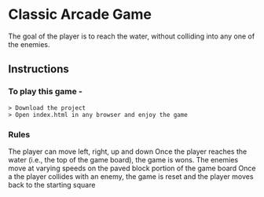 # Classic Arcade Game 
The goal of the player is to reach the water, without colliding into any one of the enemies.



## Instructions
### To play this game -
    > Download the project
    > Open index.html in any browser and enjoy the game
### Rules
The player can move left, right, up and down
Once the player reaches the water (i.e., the top of the game board), the game is wons.
The enemies move at varying speeds on the paved block portion of the game board
Once a the player collides with an enemy, the game is reset and the player moves back to the starting square




